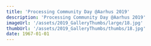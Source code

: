 ```yaml
---
title: 'Processing Community Day @Aarhus 2019'
description: 'Processing Community Day @Aarhus 2019'
imageUrl: '/assets/2019_GalleryThumbs/large/18.jpg'
thumbUrl: '/assets/2019_GalleryThumbs/thumbs/18.jpg'
date: 1967-01-01
---
```


